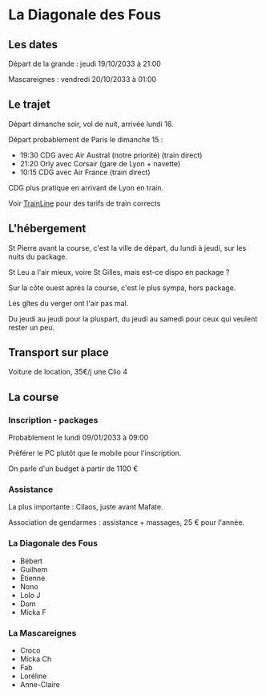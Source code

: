 #  La Diagonale des Fous

## Les dates

Départ de la grande : jeudi 19/10/2033 à 21:00

Mascareignes : vendredi 20/10/2033 à 01:00

## Le trajet

Départ dimanche soir, vol de nuit, arrivée lundi 16.

Départ probablement de Paris le dimanche 15 :

- 19:30 CDG avec Air Austral (notre priorité) (train direct)
- 21:20 Orly avec Corsair (gare de Lyon + navette)
- 10:15 CDG avec Air France (train direct)

CDG plus pratique en arrivant de Lyon en train.

Voir [TrainLine](https://www.thetrainline.com/) pour des tarifs de train corrects

## L'hébergement

St Pierre avant la course, c'est la ville de départ, du lundi à jeudi, sur les nuits du package.

St Leu a l'air mieux, voire St Gilles, mais est-ce dispo en package ?

Sur la côte ouest après la course, c'est le plus sympa, hors package.

Les gîtes du verger ont l'air pas mal.

Du jeudi au jeudi pour la pluspart, du jeudi au samedi pour ceux qui veulent rester un peu.

## Transport sur place

Voiture de location, 35€/j une Clio 4

## La course

### Inscription - packages

Probablement le lundi 09/01/2033 à 09:00

Préférer le PC plutôt que le mobile pour l'inscription.

On parle d'un budget à partir de 1100 €

### Assistance

La plus importante : Cilaos, juste avant Mafate.

Association de gendarmes : assistance + massages, 25 € pour l'année.

### La Diagonale des Fous

- Bébert
- Guilhem
- Étienne
- Nono
- Lolo J
- Dom
- Micka F

### La Mascareignes

- Croco
- Micka Ch
- Fab
- Loréline
- Anne-Claire
